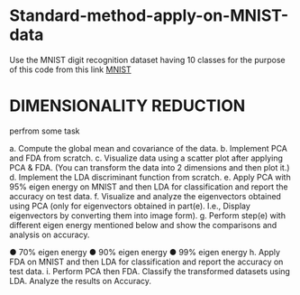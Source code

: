 # Standard-method-apply-on-MNIST-data

 Use the MNIST digit recognition dataset having 10 classes for the purpose of this code from this link
 [MNIST](http://yann.lecun.com/exdb/mnist/)
 
 # DIMENSIONALITY REDUCTION
 perfrom some task
 
 a. Compute the global mean and covariance of the data.
 b. Implement PCA and FDA from scratch.
 c. Visualize data using a scatter plot after applying PCA & FDA. (You can
 transform the data into 2 dimensions and then plot it.)
 d. Implement the LDA discriminant function from scratch.
 e. Apply PCA with 95% eigen energy on MNIST and then LDA for classification
 and report the accuracy on test data.
 f. Visualize and analyze the eigenvectors obtained using PCA (only for
 eigenvectors obtained in part(e). I.e., Display eigenvectors by converting
 them into image form).
 g. Perform step(e) with different eigen energy mentioned below and show the
 comparisons and analysis on accuracy.

  ● 70% eigen energy
  ● 90% eigen energy
  ● 99% eigen energy
 h. Apply FDA on MNIST and then LDA for classification and report the accuracy
 on test data.
 i. Perform PCA then FDA. Classify the transformed datasets using LDA.
 Analyze the results on Accuracy.
 
 
 
